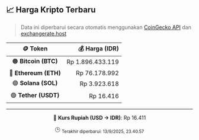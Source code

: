 

<!-- HARGA_KRIPTO -->
## 📈 Harga Kripto Terbaru

> Data ini diperbarui secara otomatis menggunakan [CoinGecko API](https://www.coingecko.com/) dan [exchangerate.host](https://exchangerate.host/)

<div align="center">

| 🪙 Token | 💰 Harga (IDR) |
|:------:|---------------:|
| 🟠 **Bitcoin (BTC)**   | Rp 1.896.433.119 |
| 🔵 **Ethereum (ETH)**  | Rp 76.178.992 |
| 🟣 **Solana (SOL)**    | Rp 3.923.618 |
| 🟢 **Tether (USDT)**   | Rp 16.416 |

---

💱 **Kurs Rupiah (USD → IDR)**: Rp 16.411

🕒 <sub>Terakhir diperbarui: 13/9/2025, 23.40.57</sub>

</div>
<!-- /HARGA_KRIPTO -->